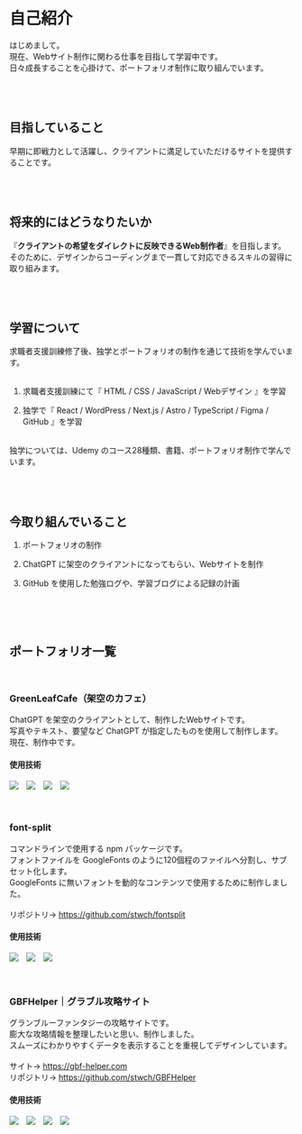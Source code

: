 # 自己紹介
はじめまして。<br />
現在、Webサイト制作に関わる仕事を目指して学習中です。<br />
日々成長することを心掛けて、ポートフォリオ制作に取り組んでいます。
<br />
<br />
<br />
<br />

## 目指していること
早期に即戦力として活躍し、クライアントに満足していただけるサイトを提供することです。
<br />
<br />
<br />
<br />

## 将来的にはどうなりたいか
『**クライアントの希望をダイレクトに反映できるWeb制作者**』を目指します。<br />
そのために、デザインからコーディングまで一貫して対応できるスキルの習得に取り組みます。
<br />
<br />
<br />
<br />

## 学習について
求職者支援訓練修了後、独学とポートフォリオの制作を通じて技術を学んでいます。
<br />
<br />
1. 求職者支援訓練にて『 HTML / CSS / JavaScript / Webデザイン 』を学習<br/>

2. 独学で『 React / WordPress / Next.js / Astro / TypeScript / Figma / GitHub 』を学習
<br />
独学については、Udemy のコース28種類、書籍、ポートフォリオ制作で学んでいます。
<br />
<br />
<br />
<br />

## 今取り組んでいること
1. ポートフォリオの制作<br />

2. ChatGPT に架空のクライアントになってもらい、Webサイトを制作<br />

4. GitHub を使用した勉強ログや、学習ブログによる記録の計画
<br />
<br />
<br />

## ポートフォリオ一覧
<br />

### GreenLeafCafe（架空のカフェ）
ChatGPT を架空のクライアントとして、制作したWebサイトです。<br />
写真やテキスト、要望など ChatGPT が指定したものを使用して制作します。<br />
現在、制作中です。<br />

#### 使用技術
<img src="https://img.shields.io/badge/-Next.js-333.svg?logo=nextdotjs&style=flat">　<img src="https://img.shields.io/badge/-TypeScript-333.svg?logo=typescript&style=flat">　<img src="https://img.shields.io/badge/-WordPress-333.svg?logo=wordpress&style=flat">　<img src="https://img.shields.io/badge/-CSS-333.svg?logo=css&style=flat">

<br />

### font-split
コマンドラインで使用する npm パッケージです。<br />
フォントファイルを GoogleFonts のように120個程のファイルへ分割し、サブセット化します。<br />
GoogleFonts に無いフォントを動的なコンテンツで使用するために制作しました。<br />
<br />
リポジトリ→ https://github.com/stwch/fontsplit <br />

#### 使用技術
<img src="https://img.shields.io/badge/-npm-333.svg?logo=npm&style=flat">　<img src="https://img.shields.io/badge/-Node.js-333.svg?logo=nodedotjs&style=flat">　<img src="https://img.shields.io/badge/-TypeScript-333.svg?logo=typescript&style=flat">

<br />

### GBFHelper｜グラブル攻略サイト

グランブルーファンタジーの攻略サイトです。<br />
膨大な攻略情報を整理したいと思い、制作しました。<br />
スムーズにわかりやすくデータを表示することを重視してデザインしています。<br />
<br />
サイト→ https://gbf-helper.com <br />
リポジトリ→ https://github.com/stwch/GBFHelper <br />

#### 使用技術
<img src="https://img.shields.io/badge/-astro-333.svg?logo=astro&style=flat">　<img src="https://img.shields.io/badge/-React-333.svg?logo=react&style=flat">　<img src="https://img.shields.io/badge/-TypeScript-333.svg?logo=typescript&style=flat">　<img src="https://img.shields.io/badge/-CSS-333.svg?logo=css&style=flat">
